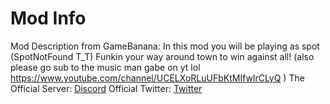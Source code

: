 # Mod Info

Mod Description from GameBanana: In this mod you will be playing as spot (SpotNotFound T_T) Funkin your way around town to win against all! (also please go sub to the music man gabe on yt lol https://www.youtube.com/channel/UCELXoRLuUFbKtMIfwlrCLyQ )
The Official Server: [Discord](https://discord.gg/Pqr3YKj665)
Official Twitter: [Twitter](https://twitter.com/SpotsFunkin)
